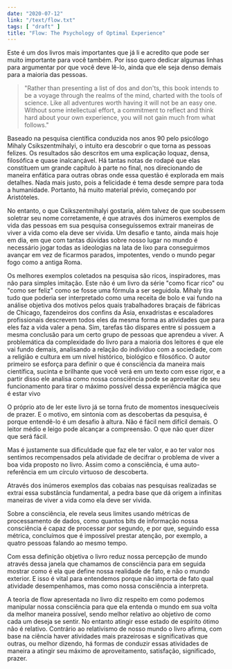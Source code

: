 ```yaml
---
date: "2020-07-12"
link: "/text/flow.txt"
tags: [ "draft" ]
title: "Flow: The Psychology of Optimal Experience"
---
```

Este é um dos livros mais importantes que já li e acredito que pode ser muito importante para você também. Por isso quero dedicar algumas linhas para argumentar por que você deve lê-lo, ainda que ele seja denso demais para a maioria das pessoas.

> "Rather than presenting a list of dos and don'ts, this book intends to be a voyage through the realms of the mind, charted with the tools of science. Like all adventures worth having it will not be an easy one. Without some intellectual effort, a commitment to reflect and think hard about your own experience, you will not gain much from what follows."

Baseado na pesquisa científica conduzida nos anos 90 pelo psicólogo Mihaly Csikszentmihalyi, o intuito era descobrir o que torna as pessoas felizes. Os resultados são descritos em uma explicação loquaz, densa, filosófica e quase inalcançável. Há tantas notas de rodapé que elas constituem um grande capítulo à parte no final, nos direcionando de maneira enfática para outras obras onde essa questão é explorada em mais detalhes. Nada mais justo, pois a felicidade é tema desde sempre para toda a humanidade. Portanto, há muito material prévio, começando por Aristóteles.

No entanto, o que Csikszentmihalyi gostaria, além talvez de que soubessem soletrar seu nome corretamente, é que através dos inúmeros exemplos de vida das pessoas em sua pesquisa conseguíssemos extrair maneiras de viver a vida como ela deve ser vivida. Um desafio e tanto, ainda mais hoje em dia, em que com tantas dúvidas sobre nosso lugar no mundo é necessário jogar todas as ideologias na lata de lixo para conseguirmos avançar em vez de ficarmos parados, impotentes, vendo o mundo pegar fogo como a antiga Roma.

Os melhores exemplos coletados na pesquisa são ricos, inspiradores, mas não para simples imitação. Este não é um livro da série "como ficar rico" ou "como ser feliz" como se fosse uma fórmula a ser seguidola. Mihaly tira tudo que poderia ser interpretado como uma receita de bolo e vai fundo na análise objetiva dos motivos pelos quais trabalhadores braçais de fábricas de Chicago, fazendeiros dos confins da Ásia, enxadristas e escaladores profissionais descrevem todos eles da mesma forma as atividades que para eles faz a vida valer a pena. Sim, tarefas tão díspares entre si possuem a mesma conclusão para um certo grupo de pessoas que aprendeu a viver.
A problemática da complexidade do livro para a maioria dos leitores é que ele vai fundo demais, analisando a relação do indivíduo com a sociedade, com a religião e cultura em um nível histórico, biológico e filosófico. O autor primeiro se esforça para definir o que é consciência da maneira mais científica, sucinta e brilhante que você verá em um texto com esse rigor, e a partir disso ele analisa como nossa consciência pode se aproveitar de seu funcionamento para tirar o máximo possível dessa experiência mágica que é estar vivo 

O próprio ato de ler este livro já se torna fruto de momentos inesquecíveis de prazer. E o motivo, em sintonia com as descobertas da pesquisa, é porque entendê-lo é um desafio à altura. Não é fácil nem difícil demais. O leitor médio e leigo pode alcançar a compreensão. O que não quer dizer que será fácil.

Mas é justamente sua dificuldade que faz ele ter valor, e ao ter valor nos sentimos recompensados pela atividade de decifrar o problema de viver a boa vida proposto no livro. Assim como a consciência, é uma auto-referência em um círculo virtuoso de descoberta.

Através dos inúmeros exemplos das cobaias nas pesquisas realizadas se extrai essa substância fundamental, a pedra base que dá origem a infinitas maneiras de viver a vida como ela deve ser vivida.

Sobre a consciência, ele revela seus limites usando métricas de processamento de dados, como quantos bits de informação nossa consciência é capaz de processar por segundo, e por que, seguindo essa métrica, concluímos que é impossível prestar atenção, por exemplo, a quatro pessoas falando ao mesmo tempo.

Com essa definição objetiva o livro reduz nossa percepção de mundo através dessa janela que chamamos de consciência para em seguida mostrar como é ela que define nossa realidade de fato, e não o mundo exterior. E isso é vital para entendemos porque não importa de fato qual atividade desempenhamos, mas como nossa consciência a interpreta.

A teoria de flow apresentada no livro diz respeito em como podemos manipular nossa consciência para que ela entenda o mundo em sua volta da melhor maneira possível, sendo melhor relativo ao objetivo de como cada um deseja se sentir. No entanto atingir esse estado de espírito ótimo não é relativo. Contrário ao relativismo de nosso mundo o livro afirma, com base na ciência haver atividades mais prazeirosas e significativas que outras, ou melhor dizendo, há formas de conduzir essas atividades de maneira a atingir seu máximo de aproveitamento, satisfação, significado, prazer.
